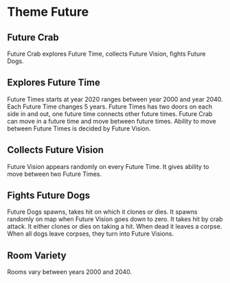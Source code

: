 # Theme Future

## Future Crab

Future Crab explores Future Time, collects Future Vision, fights Future Dogs.

## Explores Future Time

Future Times starts at year 2020 ranges between year 2000 and year 2040. Each Future Time changes 5 years.
Future Times has two doors on each side in and out, one future time connects other future times. Future Crab can move in a future time and move between future times. Ability to move between Future Times is decided by Future Vision.

## Collects Future Vision

Future Vision appears randomly on every Future Time. It gives ability to move between two Future Times.

## Fights Future Dogs

Future Dogs spawns, takes hit on which it clones or dies.
It spawns randomly on map when Future Vision goes down to zero.
It takes hit by crab attack.
It either clones or dies on taking a hit.
When dead it leaves a corpse. When all dogs leave corpses, they turn into Future Visions.

## Room Variety

Rooms vary between years 2000 and 2040.
